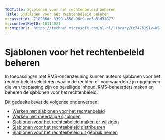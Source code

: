```yaml
---
TOCTitle: Sjablonen voor het rechtenbeleid beheren
Title: Sjablonen voor het rechtenbeleid beheren
ms:assetid: '718286dc-3399-4556-96c9-ec3a33d31877'
ms:contentKeyID: 18114021
ms:mtpsurl: 'https://technet.microsoft.com/nl-nl/library/Cc747619(v=WS.10)'
---
```


Sjablonen voor het rechtenbeleid beheren
========================================

In toepassingen met RMS-ondersteuning kunnen auteurs sjablonen voor het rechtenbeleid selecteren waarin de rechten en voorwaarden zijn opgegeven die van toepassing zijn op beveiligde inhoud. RMS-beheerders maken en beheren de sjablonen voor het rechtenbeleid.

Dit gedeelte bevat de volgende onderwerpen:

-   [Werken met sjablonen voor het rechtenbeleid](https://technet.microsoft.com/ff4f1143-f6b9-4dd8-aa4c-c2cbbf6fdf06)
-   [Werken met meertalige sjablonen](https://technet.microsoft.com/349eb457-9c0f-423d-97ff-2e40b714a4eb)
-   [Sjablonen voor het rechtenbeleid maken en wijzigen](https://technet.microsoft.com/6014176f-ef71-4d29-b3e3-da129c18563d)
-   [Sjablonen voor het rechtenbeleid distribueren](https://technet.microsoft.com/ae6fa26f-d744-4ac9-9eb1-728ffab87bfe)
-   [Sjablonen voor het rechtenbeleid uit gebruik nemen](https://technet.microsoft.com/32bf98c7-edda-4507-a4b8-4c11bddd6e60)
